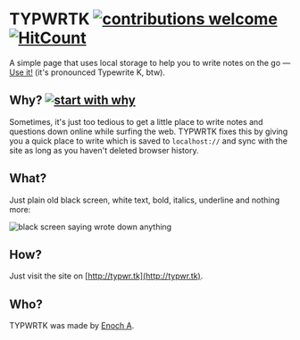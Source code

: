 # TYPWRTK [![contributions welcome](https://img.shields.io/badge/contributions-welcome-brightgreen.svg?style=flat)](https://github.com/enociz/typwrtk/issues) [![HitCount](https://hitt.herokuapp.com/enociz/typwrtk.svg)](https://github.com/enociz/typwrtk)

A simple page that uses local storage to help you to write notes on the go — [Use it!](http://typwr.tk) (it's pronounced Typewrite K, btw).

## Why? [![start with why](https://img.shields.io/badge/start%20with-why%3F-brightgreen.svg?style=flat)](http://www.ted.com/talks/simon_sinek_how_great_leaders_inspire_action)

Sometimes, it's just too tedious to get a little place to write notes and questions down online while surfing the web. TYPWRTK fixes this by giving you a quick place to write which is saved to `localhost://` and sync with the site as long as you haven't deleted browser history.

## What?

Just plain old black screen, white text, bold, italics, underline and nothing more:

![black screen saying wrote down anything](https://cloud.githubusercontent.com/assets/11745906/10217875/18138a3e-6876-11e5-9747-3bbe67b3c3e0.jpeg)

## How?

Just visit the site on [http://typwr.tk](http://typwr.tk).

## Who?

TYPWRTK was made by [Enoch A](http://enociz.me).

